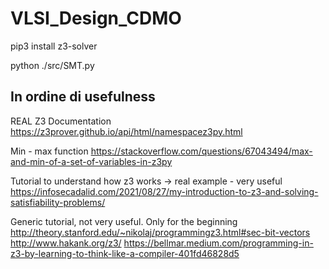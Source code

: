 # VLSI_Design_CDMO

pip3 install z3-solver

python ./src/SMT.py 

## In ordine di usefulness

REAL Z3 Documentation
https://z3prover.github.io/api/html/namespacez3py.html

Min - max function
https://stackoverflow.com/questions/67043494/max-and-min-of-a-set-of-variables-in-z3py

Tutorial to understand how z3 works -> real example - very useful
https://infosecadalid.com/2021/08/27/my-introduction-to-z3-and-solving-satisfiability-problems/

Generic tutorial, not very useful. Only for the beginning
http://theory.stanford.edu/~nikolaj/programmingz3.html#sec-bit-vectors
http://www.hakank.org/z3/
https://bellmar.medium.com/programming-in-z3-by-learning-to-think-like-a-compiler-401fd46828d5





